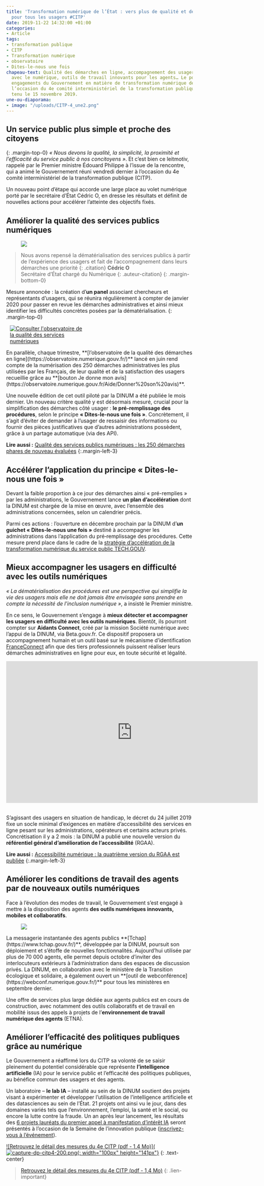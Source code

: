 ```yaml
---
title: 'Transformation numérique de l’État : vers plus de qualité et de simplicité
  pour tous les usagers #CITP'
date: 2019-11-22 14:32:00 +01:00
categories:
- Article
tags:
- transformation publique
- CITP
- Transformation numérique
- observatoire
- Dites-le-nous une fois
chapeau-text: Qualité des démarches en ligne, accompagnement des usagers en difficulté
  avec le numérique, outils de travail innovants pour les agents… Le point sur les
  engagements du Gouvernement en matière de transformation numérique de l’État, à
  l’occasion du 4e comité interministériel de la transformation publique qui s’est
  tenu le 15 novembre 2019.
une-ou-diaporama:
- image: "/uploads/CITP-4_une2.png"
---
```


## Un service public plus simple et proche des citoyens
{: .margin-top-0}
*« Nous devons la qualité, la simplicité, la proximité et l’efficacité du service public à nos concitoyens »*. Et c’est bien ce leitmotiv, rappelé par le Premier ministre Édouard Philippe à l’issue de la rencontre, qui a animé le Gouvernement réuni vendredi dernier à l’occasion du 4e comité interministériel de la transformation publique (CITP).

Un nouveau point d’étape qui accorde une large place au volet numérique porté par le secrétaire d’État Cédric O, en dresse les résultats et définit de nouvelles actions pour accélérer l’atteinte des objectifs fixés.

## Améliorer la qualité des services publics numériques

<figure class='image-center' style='width: 90%;'><img src="/uploads/citp4-cedric-o.jpg"></figure>

> Nous avons repensé la dématérialisation des services publics à partir de l’expérience des usagers et fait de l’accompagnement dans leurs démarches une priorité
{: .citation}
> **Cédric O** 
> <br>Secrétaire d’État chargé du Numérique
{: .auteur-citation}
{: .margin-bottom-0}

Mesure annoncée : la création d’**un panel** associant chercheurs et représentants d’usagers, qui se réunira régulièrement à compter de janvier 2020 pour passer en revue les démarches administratives et ainsi mieux identifier les difficultés concrètes posées par la dématérialisation.
{: .margin-top-0}

<figure class='image-right' style='width: 40%; margin-left: 10px;'><a href="https://observatoire.numerique.gouv.fr/"><img src="/uploads/capture-observatoire-oct2019-851502.png" alt="Consulter l'observatoire de la qualité des services numériques"/></a>
</figure>En parallèle, chaque trimestre, **[l’observatoire de la qualité des démarches en ligne](https://observatoire.numerique.gouv.fr/)** lancé en juin rend compte de la numérisation des 250 démarches administratives les plus utilisées par les Français, de leur qualité et de la satisfaction des usagers recueillie grâce au **[bouton Je donne mon avis](https://observatoire.numerique.gouv.fr/Aide/Donner%20son%20avis)**.

Une nouvelle édition de cet outil piloté par la DINUM a été publiée le mois dernier. Un nouveau critère qualité y est désormais mesuré, crucial pour la simplification des démarches côté usager : **le pré-remplissage des procédures**, selon le principe **« Dites-le-nous une fois »**. Concrètement, il s’agit d’éviter de demander à l’usager de ressaisir des informations ou fournir des pièces justificatives que d’autres administrations possèdent, grâce à un partage automatique (via des API).

**Lire aussi :** [Qualité des services publics numériques : les 250 démarches phares de nouveau évaluées](https://www.numerique.gouv.fr/actualites/qualite-des-services-publics-numeriques-les-250-demarches-phares-de-nouveau-evaluees/)
{:.margin-left-3}

## Accélérer l’application du principe « Dites-le-nous une fois »

Devant la faible proportion à ce jour des démarches ainsi « pré-remplies » par les administrations, le Gouvernement lance **un plan d’accélération** dont la DINUM est chargée de la mise en œuvre, avec l’ensemble des administrations concernées, selon un calendrier précis.

Parmi ces actions : l’ouverture en décembre prochain par la DINUM d’**un guichet « Dites‑le‑nous une fois »** destiné à accompagner les administrations dans l’application du pré‑remplissage des procédures. Cette mesure prend place dans le cadre de la [stratégie d’accélération de la transformation numérique du service public TECH.GOUV](https://www.numerique.gouv.fr/publication/tech-gouv-strategie-et-feuille-de-route-2019-2021/).

## Mieux accompagner les usagers en difficulté avec les outils numériques

*« La dématérialisation des procédures est une perspective qui simplifie la vie des usagers mais elle ne doit jamais être envisagée sans prendre en compte la nécessité de l’inclusion numérique »*, a insisté le Premier ministre.

En ce sens, le Gouvernement s’engage à **mieux détecter et accompagner les usagers en difficulté avec les outils numériques**. Bientôt, ils pourront compter sur **Aidants Connect**, créé par la mission Société numérique avec l’appui de la DINUM, via Beta.gouv.fr. Ce dispositif proposera un accompagnement humain et un outil basé sur le mécanisme d’identification [FranceConnect](https://www.franceconnect.gouv.fr/) afin que des tiers professionnels puissent réaliser leurs démarches administratives en ligne pour eux, en toute sécurité et légalité.

<iframe frameborder="0" width="680" height="383" src="https://www.dailymotion.com/embed/video/x7obr5q" allowfullscreen allow="autoplay"></iframe>
<br>
<br>

S’agissant des usagers en situation de handicap, le décret du 24 juillet 2019 fixe un socle minimal d’exigences en matière d’accessibilité des services en ligne pesant sur les administrations, opérateurs et certains acteurs privés. Concrétisation il y a 2 mois : la DINUM a publié une nouvelle version du **référentiel général d’amélioration de l’accessibilité** (RGAA).

**Lire aussi :** [Accessibilité numérique : la quatrième version du RGAA est publiée](https://www.numerique.gouv.fr/actualites/accessibilite-numerique-la-quatrieme-version-du-rgaa-est-publiee/)
{:.margin-left-3}

## Améliorer les conditions de travail des agents par de nouveaux outils numériques
Face à l’évolution des modes de travail, le Gouvernement s’est engagé à mettre à la disposition des agents **des outils numériques innovants, mobiles et collaboratifs**.

<figure class='image-left' style='width: 40%;'><img src="/uploads/Tchap_mise-en-situation-800.png"/></figure>La messagerie instantanée des agents publics **[Tchap](https://www.tchap.gouv.fr/)**, développée par la DINUM, poursuit son déploiement et s’étoffe de nouvelles fonctionnalités. Aujourd’hui utilisée par plus de 70 000 agents, elle permet depuis octobre d’inviter des interlocuteurs extérieurs à l’administration dans des espaces de discussion privés. La DINUM, en collaboration avec le ministère de la Transition écologique et solidaire, a également ouvert un **[outil de webconférence](https://webconf.numerique.gouv.fr/)** pour tous les ministères en septembre dernier.

Une offre de services plus large dédiée aux agents publics est en cours de construction, avec notamment des outils collaboratifs et de travail en mobilité issus des appels à projets de l’**environnement de travail numérique des agents** (ETNA).

## Améliorer l’efficacité des politiques publiques grâce au numérique

Le Gouvernement a réaffirmé lors du CITP sa volonté de se saisir pleinement du potentiel considérable que représente **l’intelligence artificielle** (IA) pour le service public et l’efficacité des politiques publiques, au bénéfice commun des usagers et des agents.

Un laboratoire – **le lab IA** – installé au sein de la DINUM soutient des projets visant à expérimenter et développer l’utilisation de l’intelligence artificielle et des datasciences au sein de l’État. 21 projets ont ainsi vu le jour, dans des domaines variés tels que l’environnement, l’emploi, la santé et le social, ou encore la lutte contre la fraude. Un an après leur lancement, les résultats des [6 projets lauréats du premier appel à manifestation d’intérêt IA](https://www.numerique.gouv.fr/actualites/intelligence-artificielle-6-projets-selectionnes-pour-etre-experimentes-dans-les-services-publics/) seront présentés à l’occasion de la Semaine de l’innovation publique ([inscrivez-vous à l’événement](https://www.eventbrite.fr/e/billets-ami-ia-1-presentation-des-resultats-et-echanges-avec-les-laureats-78620041661)).

[![Retrouvez le détail des mesures du 4e CITP (pdf - 1,4 Mo)](![capture-dp-citp4-200.png](/uploads/capture-dp-citp4-200.png){: width="100px" height="141px"}](/uploads/dossier_de_presse-4eme_comite_interministeriel_de_la_transformation_publique.pdf)
{: .text-center}
> [Retrouvez le détail des mesures du 4e CITP (pdf - 1,4 Mo)](/uploads/dossier_de_presse-4eme_comite_interministeriel_de_la_transformation_publique.pdf)
{: .lien-important}